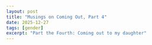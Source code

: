 ```yaml
---
layout: post
title: "Musings on Coming Out, Part 4"
date: 2025-12-27
tags: [gender]
excerpt: "Part the Fourth: Coming out to my daughter"
---
```

